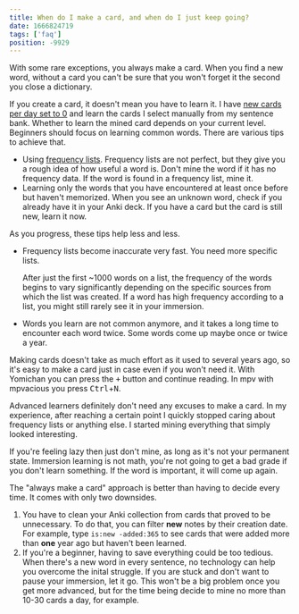 ```yaml
---
title: When do I make a card, and when do I just keep going?
date: 1666824719
tags: ['faq']
position: -9929
---
```


With some rare exceptions,
you always make a card.
When you find a new word,
without a card you can't be sure that you won't forget it the second you close a dictionary.

If you create a card, it doesn't mean you have to learn it.
I have [new cards per day set to 0](setting-up-anki.html#new-cards-day)
and learn the cards I select manually from my sentence bank.
Whether to learn the mined card depends on your current level.
Beginners should focus on learning common words.
There are various tips to achieve that.

* Using [frequency lists](yomichan-and-epwing-dictionaries.html#frequency-lists).
  Frequency lists are not perfect, but they give you a rough idea of how useful a word is.
  Don't mine the word if it has no frequency data.
  If the word is found in a frequency list, mine it.
* Learning only the words that you have encountered at least once before but haven't memorized.
  When you see an unknown word,
  check if you already have it in your Anki deck.
  If you have a card but the card is still new, learn it now.

As you progress, these tips help less and less.

* Frequency lists become inaccurate very fast.
  You need more specific lists.

  After just the first ~1000 words on a list,
  the frequency of the words
  begins to vary significantly
  depending on the specific sources from which the list was created.
  If a word has high frequency according to a list,
  you might still rarely see it in your immersion.
* Words you learn are not common anymore, and it takes a long time to encounter each word twice.
  Some words come up maybe once or twice a year.

Making cards doesn't take as much effort as it used to several years ago,
so it's easy to make a card just in case even if you won't need it.
With Yomichan you can press the <kbd>+</kbd> button and continue reading.
In mpv with mpvacious you press <kbd>Ctrl</kbd>+<kbd>N</kbd>.

Advanced learners definitely don't need any excuses to make a card.
In my experience,
after reaching a certain point I quickly stopped caring about frequency lists or anything else.
I started mining everything that simply looked interesting.

If you're feeling lazy then just don't mine,
as long as it's not your permanent state.
Immersion learning is not math,
you're not going to get a bad grade if you don't learn something.
If the word is important, it will come up again.

The "always make a card" approach is better than having to decide every time.
It comes with only two downsides.

1) You have to clean your Anki collection from cards that proved to be unnecessary.
   To do that, you can filter **new** notes by their creation date.
   For example, type `is:new -added:365` to see cards
   that were added more than **one** year ago but haven't been learned.
2) If you're a beginner, having to save everything could be too tedious.
   When there's a new word in every sentence,
   no technology can help you overcome the inital struggle.
   If you are stuck and don't want to pause your immersion, let it go.
   This won't be a big problem once you get more advanced,
   but for the time being decide to mine no more than 10-30 cards a day, for example.
